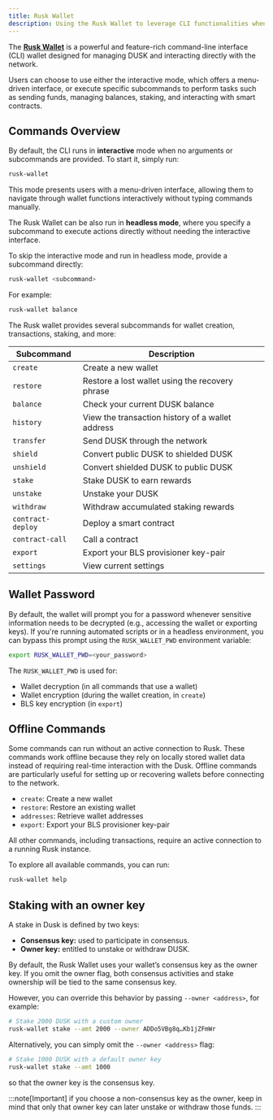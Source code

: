 ```yaml
---
title: Rusk Wallet
description: Using the Rusk Wallet to leverage CLI functionalities when interacting with Dusk.
---
```


The [**Rusk Wallet**](https://github.com/dusk-network/rusk/tree/master/rusk-wallet) is a powerful and feature-rich command-line interface (CLI) wallet designed for managing DUSK and interacting directly with the network. 

Users can choose to use either the interactive mode, which offers a menu-driven interface, or execute specific subcommands to perform tasks such as sending funds, managing balances, staking, and interacting with smart contracts.

## Commands Overview

By default, the CLI runs in **interactive** mode when no arguments or subcommands are provided. To start it, simply run:

```bash
rusk-wallet
```

This mode presents users with a menu-driven interface, allowing them to navigate through wallet functions interactively without typing commands manually.

The Rusk Wallet can be also run in **headless mode**, where you specify a subcommand to execute actions directly without needing the interactive interface.

To skip the interactive mode and run in headless mode, provide a subcommand directly:

```bash
rusk-wallet <subcommand>
```
For example:

```bash
rusk-wallet balance
```

The Rusk wallet provides several subcommands for wallet creation, transactions, staking, and more:


| **Subcommand**      | **Description**                                         |
|--------------------|---------------------------------------------------------|
| `create`            | Create a new wallet                                    |
| `restore`           | Restore a lost wallet using the recovery phrase        |
| `balance`           | Check your current DUSK balance                        |
| `history`           | View the transaction history of a wallet address       |
| `transfer`          | Send DUSK through the network                          |
| `shield`            | Convert public DUSK to shielded DUSK                  |
| `unshield`          | Convert shielded DUSK to public DUSK                  |
| `stake`             | Stake DUSK to earn rewards                             |
| `unstake`           | Unstake your DUSK                                      |
| `withdraw`          | Withdraw accumulated staking rewards                   |
| `contract-deploy`   | Deploy a smart contract                                |
| `contract-call`     | Call a contract                                        |
| `export`            | Export your BLS provisioner key-pair                  |
| `settings`          | View current settings                                  |



## Wallet Password

By default, the wallet will prompt you for a password whenever sensitive information needs to be decrypted (e.g., accessing the wallet or exporting keys). If you're running automated scripts or in a headless environment, you can bypass this prompt using the `RUSK_WALLET_PWD` environment variable:

```bash
export RUSK_WALLET_PWD=<your_password>
```

The `RUSK_WALLET_PWD` is used for:

- Wallet decryption (in all commands that use a wallet)
- Wallet encryption (during the wallet creation, in `create`)
- BLS key encryption (in `export`)

## Offline Commands

Some commands can run without an active connection to Rusk. These commands work offline because they rely on locally stored wallet data instead of requiring real-time interaction with the Dusk. Offline commands are particularly useful for setting up or recovering wallets before connecting to the network.

- `create`: Create a new wallet
- `restore`: Restore an existing wallet
- `addresses`: Retrieve wallet addresses
- `export`: Export your BLS provisioner key-pair
  
All other commands, including transactions, require an active connection to a running Rusk instance.

To explore all available commands, you can run:  
```bash
rusk-wallet help
```

## Staking with an owner key

A stake in Dusk is defined by two keys:  
- **Consensus key:** used to participate in consensus.  
- **Owner key:** entitled to unstake or withdraw DUSK.  

By default, the Rusk Wallet uses your wallet’s consensus key as the owner key. If you omit the owner flag, both consensus activities and stake ownership will be tied to the same consensus key.

However, you can override this behavior by passing `--owner <address>`, for example:

```bash
# Stake 2000 DUSK with a custom owner
rusk-wallet stake --amt 2000 --owner ADDo5VBg8q…Kb1jZFmWr
```

Alternatively, you can simply omit the `--owner <address>` flag:
```bash
# Stake 1000 DUSK with a default owner key
rusk-wallet stake --amt 1000
```
so that the owner key is the consensus key.

:::note[Important]
if you choose a non-consensus key as the owner, keep in mind that only that owner key can later unstake or withdraw those funds.
:::